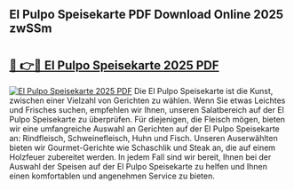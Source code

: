 ## El Pulpo Speisekarte PDF Download Online 2025 zwSSm

# <h2><a href="http://gc9eb2b.nevu.top/?p=El+Pulpo+Speisekarte">🔗 👉🔴 El Pulpo Speisekarte 2025 PDF</a></h2>

[![El Pulpo Speisekarte 2025 PDF](https://i.imgur.com/dBaPXMq.png)](http://gc9eb2b.nevu.top/?p=El+Pulpo+Speisekarte)
Die El Pulpo Speisekarte ist die Kunst, zwischen einer Vielzahl von Gerichten zu wählen. Wenn Sie etwas Leichtes und Frisches suchen, empfehlen wir Ihnen, unseren Salatbereich auf der El Pulpo Speisekarte zu überprüfen. Für diejenigen, die Fleisch mögen, bieten wir eine umfangreiche Auswahl an Gerichten auf der El Pulpo Speisekarte an: Rindfleisch, Schweinefleisch, Huhn und Fisch. Unseren Auserwählten bieten wir Gourmet-Gerichte wie Schaschlik und Steak an, die auf einem Holzfeuer zubereitet werden. In jedem Fall sind wir bereit, Ihnen bei der Auswahl der Speisen auf der El Pulpo Speisekarte zu helfen und Ihnen einen komfortablen und angenehmen Service zu bieten.
